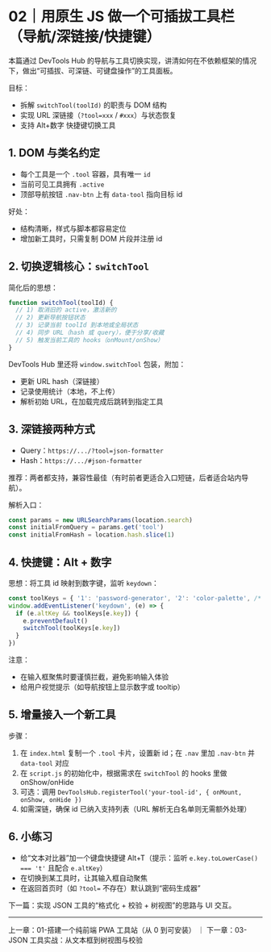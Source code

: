 # 02｜用原生 JS 做一个可插拔工具栏（导航/深链接/快捷键）

本篇通过 DevTools Hub 的导航与工具切换实现，讲清如何在不依赖框架的情况下，做出“可插拔、可深链、可键盘操作”的工具面板。

目标：
- 拆解 `switchTool(toolId)` 的职责与 DOM 结构
- 实现 URL 深链接（`?tool=xxx` / `#xxx`）与状态恢复
- 支持 Alt+数字 快捷键切换工具

## 1. DOM 与类名约定

- 每个工具是一个 `.tool` 容器，具有唯一 `id`
- 当前可见工具拥有 `.active`
- 顶部导航按钮 `.nav-btn` 上有 `data-tool` 指向目标 id

好处：
- 结构清晰，样式与脚本都容易定位
- 增加新工具时，只需复制 DOM 片段并注册 id

## 2. 切换逻辑核心：`switchTool`

简化后的思想：
```js
function switchTool(toolId) {
  // 1) 取消旧的 active，激活新的
  // 2) 更新导航按钮状态
  // 3) 记录当前 toolId 到本地或全局状态
  // 4) 同步 URL（hash 或 query），便于分享/收藏
  // 5) 触发当前工具的 hooks（onMount/onShow）
}
```
DevTools Hub 里还将 `window.switchTool` 包装，附加：
- 更新 URL hash（深链接）
- 记录使用统计（本地，不上传）
- 解析初始 URL，在加载完成后跳转到指定工具

## 3. 深链接两种方式

- Query：`https://.../?tool=json-formatter`
- Hash：`https://.../#json-formatter`

推荐：两者都支持，兼容性最佳（有时前者更适合入口短链，后者适合站内导航）。

解析入口：
```js
const params = new URLSearchParams(location.search)
const initialFromQuery = params.get('tool')
const initialFromHash = location.hash.slice(1)
```

## 4. 快捷键：Alt + 数字

思想：将工具 id 映射到数字键，监听 `keydown`：
```js
const toolKeys = { '1': 'password-generator', '2': 'color-palette', /* ... */ }
window.addEventListener('keydown', (e) => {
  if (e.altKey && toolKeys[e.key]) {
    e.preventDefault()
    switchTool(toolKeys[e.key])
  }
})
```
注意：
- 在输入框聚焦时要谨慎拦截，避免影响输入体验
- 给用户视觉提示（如导航按钮上显示数字或 tooltip）

## 5. 增量接入一个新工具

步骤：
1) 在 `index.html` 复制一个 `.tool` 卡片，设置新 id；在 `.nav` 里加 `.nav-btn` 并 `data-tool` 对应
2) 在 `script.js` 的初始化中，根据需求在 `switchTool` 的 hooks 里做 onShow/onHide
3) 可选：调用 `DevToolsHub.registerTool('your-tool-id', { onMount, onShow, onHide })`
4) 如需深链，确保 id 已纳入支持列表（URL 解析无白名单则无需额外处理）

## 6. 小练习

- 给“文本对比器”加一个键盘快捷键 Alt+T（提示：监听 `e.key.toLowerCase() === 't'` 且配合 `e.altKey`）
- 在切换到某工具时，让其输入框自动聚焦
- 在返回首页时（如 `?tool=` 不存在）默认跳到“密码生成器”

下一篇：实现 JSON 工具的“格式化 + 校验 + 树视图”的思路与 UI 交互。

---

上一章：01-搭建一个纯前端 PWA 工具站（从 0 到可安装）  ｜  下一章：03-JSON 工具实战：从文本框到树视图与校验
